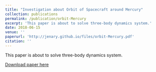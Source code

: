 ```yaml
---
title: "Investigation about Orbit of Spacecraft around Mercury"
collection: publications
permalink: /publication/orbit-Mercury
excerpt: 'This paper is about to solve three-body dynamics system.'
date: 2018-06-15
venue: ''
paperurl: 'http://jenary.github.io/files/orbit-Mercury.pdf'
citation: ''
---
```

This paper is about to solve three-body dynamics system.

[Download paper here](http://jenary.github.io/files/orbit-Mercury.pdf)

